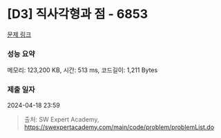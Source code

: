 # [D3] 직사각형과 점 - 6853 

[문제 링크](https://swexpertacademy.com/main/code/problem/problemDetail.do?contestProbId=AWhT_2HKQNADFAW_) 

### 성능 요약

메모리: 123,200 KB, 시간: 513 ms, 코드길이: 1,211 Bytes

### 제출 일자

2024-04-18 23:59



> 출처: SW Expert Academy, https://swexpertacademy.com/main/code/problem/problemList.do